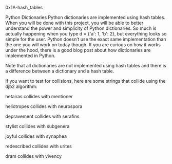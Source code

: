 0x1A-hash_tables

Python Dictionaries Python dictionaries are implemented using hash tables. When you will be done with this project, you will be able to better understand the power and simplicity of Python dictionaries. So much is actually happening when you type d = {'a': 1, 'b': 2}, but everything looks so simple for the user. Python doesn’t use the exact same implementation than the one you will work on today though. If you are curious on how it works under the hood, there is a good blog post about how dictionaries are implemented in Python.

Note that all dictionaries are not implemented using hash tables and there is a difference between a dictionary and a hash table.

If you want to test for collisions, here are some strings that collide using the djb2 algorithm:

hetairas collides with mentioner

heliotropes collides with neurospora

depravement collides with serafins

stylist collides with subgenera

joyful collides with synaphea

redescribed collides with urites

dram collides with vivency
